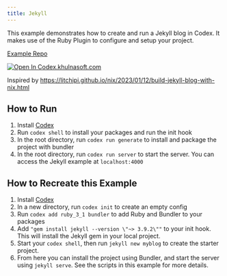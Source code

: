 ```yaml
---
title: Jekyll
---
```


This example demonstrates how to create and run a Jekyll blog in Codex. It makes use of the Ruby Plugin to configure and setup your project. 

[Example Repo](https://github.com/khulnasoft/codex/tree/main/examples/stacks/jekyll)

[![Open In Codex.khulnasoft.com](https://www.khulnasoft/img/codex/open-in-codex.svg)](https://codex.khulnasoft.com/open/templates/jekyll)

Inspired by https://litchipi.github.io/nix/2023/01/12/build-jekyll-blog-with-nix.html 

## How to Run

1. Install [Codex](https://www.khulnasoft/codex/docs/installing_codex/)
2. Run `codex shell` to install your packages and run the init hook
3. In the root directory, run `codex run generate` to install and package the project with bundler
4. In the root directory, run `codex run server` to start the server. You can access the Jekyll example at `localhost:4000`

## How to Recreate this Example 

1. Install [Codex](https://www.khulnasoft/codex/docs/installing_codex/)
1. In a new directory, run `codex init` to create an empty config
1. Run `codex add ruby_3_1 bundler` to add Ruby and Bundler to your packages
1. Add `"gem install jekyll --version \"~> 3.9.2\""` to your init hook. This will install the Jekyll gem in your local project.
1. Start your `codex shell`, then run `jekyll new myblog` to create the starter project.
1. From here you can install the project using Bundler, and start the server using `jekyll serve`. See the scripts in this example for more details.

